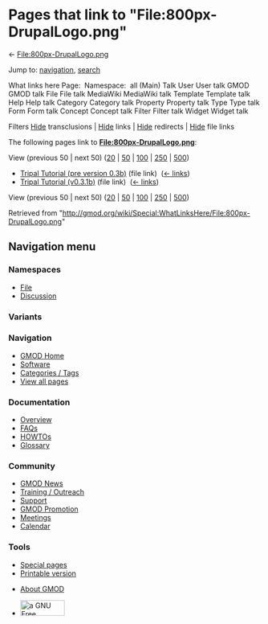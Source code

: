 <div id="mw-page-base" class="noprint">

</div>

<div id="mw-head-base" class="noprint">

</div>

<div id="content" class="mw-body" role="main">

<span id="top"></span>

<div id="mw-js-message" style="display:none;">

</div>



# <span dir="auto">Pages that link to "File:800px-DrupalLogo.png"</span>

<div id="bodyContent">

<div id="contentSub">

←
[File:800px-DrupalLogo.png](/wiki/File:800px-DrupalLogo.png "File:800px-DrupalLogo.png")

</div>

<div id="jump-to-nav" class="mw-jump">

Jump to: [navigation](#mw-navigation), [search](#p-search)

</div>

<div id="mw-content-text">

What links here Page:  Namespace:  all (Main) Talk User User talk GMOD
GMOD talk File File talk MediaWiki MediaWiki talk Template Template talk
Help Help talk Category Category talk Property Property talk Type Type
talk Form Form talk Concept Concept talk Filter Filter talk Widget
Widget talk

Filters
[Hide](/mediawiki/index.php?title=Special:WhatLinksHere/File:800px-DrupalLogo.png&hidetrans=1 "Special:WhatLinksHere/File:800px-DrupalLogo.png")
transclusions \|
[Hide](/mediawiki/index.php?title=Special:WhatLinksHere/File:800px-DrupalLogo.png&hidelinks=1 "Special:WhatLinksHere/File:800px-DrupalLogo.png")
links \|
[Hide](/mediawiki/index.php?title=Special:WhatLinksHere/File:800px-DrupalLogo.png&hideredirs=1 "Special:WhatLinksHere/File:800px-DrupalLogo.png")
redirects \|
[Hide](/mediawiki/index.php?title=Special:WhatLinksHere/File:800px-DrupalLogo.png&hideimages=1 "Special:WhatLinksHere/File:800px-DrupalLogo.png")
file links

The following pages link to
**[File:800px-DrupalLogo.png](/wiki/File:800px-DrupalLogo.png "File:800px-DrupalLogo.png")**:

View (previous 50 \| next 50)
([20](/mediawiki/index.php?title=Special:WhatLinksHere/File:800px-DrupalLogo.png&limit=20 "Special:WhatLinksHere/File:800px-DrupalLogo.png")
\|
[50](/mediawiki/index.php?title=Special:WhatLinksHere/File:800px-DrupalLogo.png&limit=50 "Special:WhatLinksHere/File:800px-DrupalLogo.png")
\|
[100](/mediawiki/index.php?title=Special:WhatLinksHere/File:800px-DrupalLogo.png&limit=100 "Special:WhatLinksHere/File:800px-DrupalLogo.png")
\|
[250](/mediawiki/index.php?title=Special:WhatLinksHere/File:800px-DrupalLogo.png&limit=250 "Special:WhatLinksHere/File:800px-DrupalLogo.png")
\|
[500](/mediawiki/index.php?title=Special:WhatLinksHere/File:800px-DrupalLogo.png&limit=500 "Special:WhatLinksHere/File:800px-DrupalLogo.png"))

- [Tripal Tutorial (pre version
  0.3b)](/wiki/Tripal_Tutorial_(pre_version_0.3b) "Tripal Tutorial (pre version 0.3b)")
  (file link) ‎ <span class="mw-whatlinkshere-tools">([←
  links](/mediawiki/index.php?title=Special:WhatLinksHere&target=Tripal+Tutorial+%28pre+version+0.3b%29 "Special:WhatLinksHere"))</span>
- [Tripal Tutorial
  (v0.3.1b)](/wiki/Tripal_Tutorial_(v0.3.1b) "Tripal Tutorial (v0.3.1b)")
  (file link) ‎ <span class="mw-whatlinkshere-tools">([←
  links](/mediawiki/index.php?title=Special:WhatLinksHere&target=Tripal+Tutorial+%28v0.3.1b%29 "Special:WhatLinksHere"))</span>

View (previous 50 \| next 50)
([20](/mediawiki/index.php?title=Special:WhatLinksHere/File:800px-DrupalLogo.png&limit=20 "Special:WhatLinksHere/File:800px-DrupalLogo.png")
\|
[50](/mediawiki/index.php?title=Special:WhatLinksHere/File:800px-DrupalLogo.png&limit=50 "Special:WhatLinksHere/File:800px-DrupalLogo.png")
\|
[100](/mediawiki/index.php?title=Special:WhatLinksHere/File:800px-DrupalLogo.png&limit=100 "Special:WhatLinksHere/File:800px-DrupalLogo.png")
\|
[250](/mediawiki/index.php?title=Special:WhatLinksHere/File:800px-DrupalLogo.png&limit=250 "Special:WhatLinksHere/File:800px-DrupalLogo.png")
\|
[500](/mediawiki/index.php?title=Special:WhatLinksHere/File:800px-DrupalLogo.png&limit=500 "Special:WhatLinksHere/File:800px-DrupalLogo.png"))

</div>

<div class="printfooter">

Retrieved from
"<http://gmod.org/wiki/Special:WhatLinksHere/File:800px-DrupalLogo.png>"

</div>

<div id="catlinks" class="catlinks catlinks-allhidden">

</div>

<div class="visualClear">

</div>

</div>

</div>

<div id="mw-navigation">

## Navigation menu

<div id="mw-head">



<div id="left-navigation">

<div id="p-namespaces" class="vectorTabs" role="navigation"
aria-labelledby="p-namespaces-label">

### Namespaces

- <span id="ca-nstab-image"><a href="/wiki/File:800px-DrupalLogo.png" accesskey="c"
  title="View the file page [c]">File</a></span>
- <span id="ca-talk"><a
  href="/mediawiki/index.php?title=File_talk:800px-DrupalLogo.png&amp;action=edit&amp;redlink=1"
  accesskey="t"
  title="Discussion about the content page [t]">Discussion</a></span>

</div>

<div id="p-variants" class="vectorMenu emptyPortlet" role="navigation"
aria-labelledby="p-variants-label">

### 

### Variants[](#)

<div class="menu">

</div>

</div>

</div>

<div id="right-navigation">





</div>



</div>

</div>

</div>

<div id="mw-panel">

<div id="p-logo" role="banner">

<a href="/wiki/Main_Page"
style="background-image: url(http://gmod.org/images/GMOD-cogs.png);"
title="Visit the main page"></a>

</div>

<div id="p-Navigation" class="portal" role="navigation"
aria-labelledby="p-Navigation-label">

### Navigation

<div class="body">

- <span id="n-GMOD-Home">[GMOD Home](/wiki/Main_Page)</span>
- <span id="n-Software">[Software](/wiki/GMOD_Components)</span>
- <span id="n-Categories-.2F-Tags">[Categories /
  Tags](/wiki/Categories)</span>
- <span id="n-View-all-pages">[View all
  pages](/wiki/Special:AllPages)</span>

</div>

</div>

<div id="p-Documentation" class="portal" role="navigation"
aria-labelledby="p-Documentation-label">

### Documentation

<div class="body">

- <span id="n-Overview">[Overview](/wiki/Overview)</span>
- <span id="n-FAQs">[FAQs](/wiki/Category:FAQ)</span>
- <span id="n-HOWTOs">[HOWTOs](/wiki/Category:HOWTO)</span>
- <span id="n-Glossary">[Glossary](/wiki/Glossary)</span>

</div>

</div>

<div id="p-Community" class="portal" role="navigation"
aria-labelledby="p-Community-label">

### Community

<div class="body">

- <span id="n-GMOD-News">[GMOD News](/wiki/GMOD_News)</span>
- <span id="n-Training-.2F-Outreach">[Training /
  Outreach](/wiki/Training_and_Outreach)</span>
- <span id="n-Support">[Support](/wiki/Support)</span>
- <span id="n-GMOD-Promotion">[GMOD
  Promotion](/wiki/GMOD_Promotion)</span>
- <span id="n-Meetings">[Meetings](/wiki/Meetings)</span>
- <span id="n-Calendar">[Calendar](/wiki/Calendar)</span>

</div>

</div>

<div id="p-tb" class="portal" role="navigation"
aria-labelledby="p-tb-label">

### Tools

<div class="body">

- <span id="t-specialpages"><a href="/wiki/Special:SpecialPages" accesskey="q"
  title="A list of all special pages [q]">Special pages</a></span>
- <span id="t-print"><a
  href="/mediawiki/index.php?title=Special:WhatLinksHere/File:800px-DrupalLogo.png&amp;printable=yes"
  rel="alternate" accesskey="p"
  title="Printable version of this page [p]">Printable version</a></span>

</div>

</div>

</div>

</div>

<div id="footer" role="contentinfo">

- <span id="footer-places-about">[About
  GMOD](/wiki/GMOD:About "GMOD:About")</span>

<!-- -->

- <span id="footer-copyrightico">[<img src="http://www.gnu.org/graphics/gfdl-logo-small.png" width="88"
  height="31" alt="a GNU Free Documentation License" />](http://www.gnu.org/licenses/fdl-1.3.html)</span>




</div>
